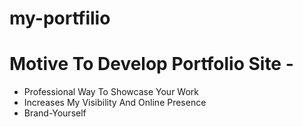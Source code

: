 # my-portfilio
# Motive To Develop Portfolio Site -
* Professional Way To Showcase Your Work
* Increases My Visibility And Online Presence
* Brand-Yourself

